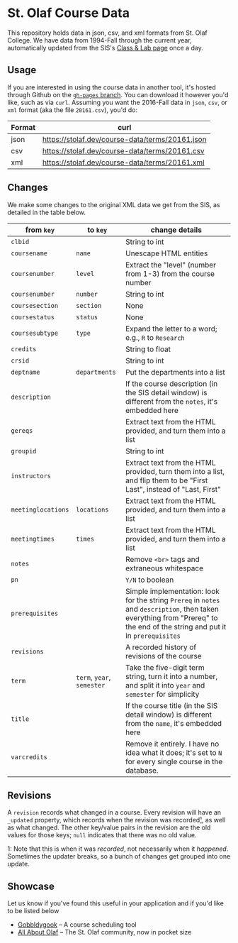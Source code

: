 # St. Olaf Course Data

This repository holds data in json, csv, and xml formats from St. Olaf College. We have data from 1994-Fall through the current year, automatically updated from the SIS's [Class & Lab page](https://www.stolaf.edu/sis/public-aclasslab.cfm) once a day.

## Usage

If you are interested in using the course data in another tool, it's hosted through Github on the [`gh-pages` branch](https://github.com/stodevx/course-data/tree/gh-pages). You can download it however you'd like, such as via `curl`. Assuming you want the 2016-Fall data in `json`, `csv`, or `xml` format (aka the file `20161.csv`), you'd do:

Format | curl
--|--
json | https://stolaf.dev/course-data/terms/20161.json
csv | https://stolaf.dev/course-data/terms/20161.csv
xml | https://stolaf.dev/course-data/terms/20161.xml

## Changes

We make some changes to the original XML data we get from the SIS, as detailed in the table below.

from `key` | to `key` | change details
----|-----|---
`clbid` | | String to int
`coursename` | `name` | Unescape HTML entities
`coursenumber` | `level` | Extract the "level" (number from 1-3) from the course number
`coursenumber` | `number` | String to int
`coursesection` | `section` | None
`coursestatus` | `status` | None
`coursesubtype` | `type` | Expand the letter to a word; e.g., `R` to `Research`
`credits` | | String to float
`crsid` | | String to int
`deptname` | `departments` | Put the departments into a list
`description` |  | If the course description (in the SIS detail window) is different from the `notes`, it's embedded here
`gereqs` | | Extract text from the HTML provided, and turn them into a list
`groupid` | | String to int
`instructors` | | Extract text from the HTML provided, turn them into a list, and flip them to be "First Last", instead of "Last, First"
`meetinglocations` | `locations` | Extract text from the HTML provided, and turn them into a list
`meetingtimes` | `times` | Extract text from the HTML provided, and turn them into a list
`notes` | | Remove `<br>` tags and extraneous whitespace
`pn` | | `Y/N` to boolean
`prerequisites` |  | Simple implementation: look for the string `Prereq` in `notes` and `description`, then taken everything from "Prereq" to the end of the string and put it in `prerequisites`
`revisions` |  | A recorded history of revisions of the course
`term` | `term`, `year`, `semester` | Take the five-digit term string, turn it into a number, and split it into `year` and `semester` for simplicity
`title` |  | If the course title (in the SIS detail window) is different from the `name`, it's embedded here
`varcredits` | | Remove it entirely. I have no idea what it does; it's set to `N` for every single course in the database.

## Revisions

A `revision` records what changed in a course. Every revision will have an `_updated` property, which records when the revision was recorded<a href="#fn-1">¹</a>, as well as what changed. The other key/value pairs in the revision are the old values for those keys; `null` indicates that there was no old value.

1: <a name="fn-1"/> Note that this is when it was _recorded_, not necessarily when it _happened_. Sometimes the updater breaks, so a bunch of changes get grouped into one update.

## Showcase

Let us know if you've found this useful in your application and if you'd like to be listed below

- [Gobbldygook](https://github.com/hawkrives/gobbldygook) – A course scheduling tool
- [All About Olaf](https://github.com/stodevx/aao-react-native) – The St. Olaf community, now in pocket size


